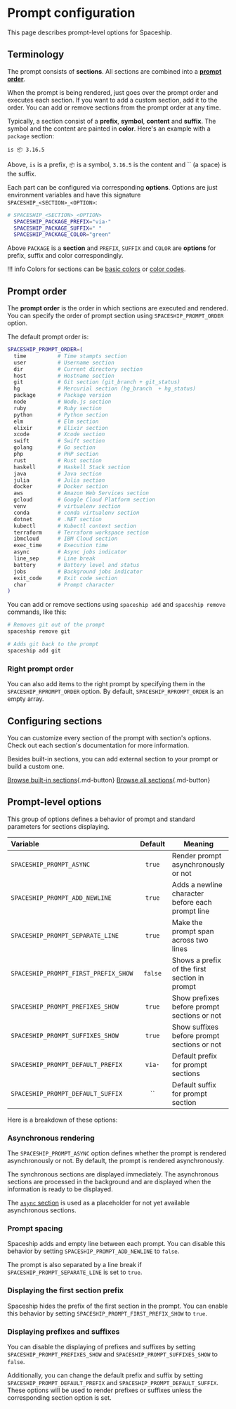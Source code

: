 # Prompt configuration

This page describes prompt-level options for Spaceship.

## Terminology

The prompt consists of **sections**. All sections are combined into a [**prompt order**](#prompt-order).

When the prompt is being rendered, just goes over the prompt order and executes each section. If you want to add a custom section, add it to the order. You can add or remove sections from the prompt order at any time.

Typically, a section consist of a **prefix**, **symbol**, **content** and **suffix**. The symbol and the content are painted in **color**. Here's an example with a `package` section:

```
is 📦 3.16.5
```

Above, `is` is a prefix, `📦` is a symbol, `3.16.5` is the content and `` (a space) is the suffix.

Each part can be configured via corresponding **options**. Options are just environment variables and have this signature `SPACESHIP_<SECTION>_<OPTION>`:

```zsh
# SPACESHIP_<SECTION>_<OPTION>
  SPACESHIP_PACKAGE_PREFIX="via·"
  SPACESHIP_PACKAGE_SUFFIX=" "
  SPACESHIP_PACKAGE_COLOR="green"
```

Above `PACKAGE` is a **section** and `PREFIX`, `SUFFIX` and `COLOR` are **options** for prefix, suffix and color correspondingly.

!!! info
    Colors for sections can be [basic colors](https://wiki.archlinux.org/index.php/zsh#Colors) or [color codes](https://upload.wikimedia.org/wikipedia/commons/1/15/Xterm_256color_chart.svg).

## Prompt order

The **prompt order** is the order in which sections are executed and rendered. You can specify the order of prompt section using `SPACESHIP_PROMPT_ORDER` option.

The default prompt order is:

```zsh
SPACESHIP_PROMPT_ORDER=(
  time          # Time stampts section
  user          # Username section
  dir           # Current directory section
  host          # Hostname section
  git           # Git section (git_branch + git_status)
  hg            # Mercurial section (hg_branch  + hg_status)
  package       # Package version
  node          # Node.js section
  ruby          # Ruby section
  python        # Python section
  elm           # Elm section
  elixir        # Elixir section
  xcode         # Xcode section
  swift         # Swift section
  golang        # Go section
  php           # PHP section
  rust          # Rust section
  haskell       # Haskell Stack section
  java          # Java section
  julia         # Julia section
  docker        # Docker section
  aws           # Amazon Web Services section
  gcloud        # Google Cloud Platform section
  venv          # virtualenv section
  conda         # conda virtualenv section
  dotnet        # .NET section
  kubectl       # Kubectl context section
  terraform     # Terraform workspace section
  ibmcloud      # IBM Cloud section
  exec_time     # Execution time
  async         # Async jobs indicator
  line_sep      # Line break
  battery       # Battery level and status
  jobs          # Background jobs indicator
  exit_code     # Exit code section
  char          # Prompt character
)
```

You can add or remove sections using `spaceship add` and `spaceship remove` commands, like this:

```zsh
# Removes git out of the prompt
spaceship remove git

# Adds git back to the prompt
spaceship add git
```

### Right prompt order

You can also add items to the right prompt by specifying them in the `SPACESHIP_RPROMPT_ORDER` option. By default, `SPACESHIP_RPROMPT_ORDER` is an empty array.

## Configuring sections

You can customize every section of the prompt with section's options. Check out each section's documentation for more information.

Besides built-in sections, you can add external section to your prompt or build a custom one.

[Browse built-in sections](/sections ""){.md-button} [Browse all sections](/registry ""){.md-button}

## Prompt-level options

This group of options defines a behavior of prompt and standard parameters for sections displaying.

| Variable                             | Default | Meaning                                          |
|:------------------------------------ |:-------:| ------------------------------------------------ |
| `SPACESHIP_PROMPT_ASYNC`             | `true`  | Render prompt asynchronously or not              |
| `SPACESHIP_PROMPT_ADD_NEWLINE`       | `true`  | Adds a newline character before each prompt line |
| `SPACESHIP_PROMPT_SEPARATE_LINE`     | `true`  | Make the prompt span across two lines            |
| `SPACESHIP_PROMPT_FIRST_PREFIX_SHOW` | `false` | Shows a prefix of the first section in prompt    |
| `SPACESHIP_PROMPT_PREFIXES_SHOW`     | `true`  | Show prefixes before prompt sections or not      |
| `SPACESHIP_PROMPT_SUFFIXES_SHOW`     | `true`  | Show suffixes before prompt sections or not      |
| `SPACESHIP_PROMPT_DEFAULT_PREFIX`    | `via·`  | Default prefix for prompt sections               |
| `SPACESHIP_PROMPT_DEFAULT_SUFFIX`    |   ``    | Default suffix for prompt section                |

Here is a breakdown of these options:

### Asynchronous rendering

The `SPACESHIP_PROMPT_ASYNC` option defines whether the prompt is rendered asynchronously or not. By default, the prompt is rendered asynchronously.

The synchronous sections are displayed immediately. The asynchronous sections are processed in the background and are displayed when the information is ready to be displayed.

The [`async` section](/sections/async) is used as a placeholder for not yet available asynchronous sections.

### Prompt spacing

Spaceship adds and empty line between each prompt. You can disable this behavior by setting `SPACESHIP_PROMPT_ADD_NEWLINE` to `false`.

The prompt is also separated by a line break if `SPACESHIP_PROMPT_SEPARATE_LINE` is set to `true`.

### Displaying the first section prefix

Spaceship hides the prefix of the first section in the prompt. You can enable this behavior by setting `SPACESHIP_PROMPT_FIRST_PREFIX_SHOW` to `true`.

### Displaying prefixes and suffixes

You can disable the displaying of prefixes and suffixes by setting `SPACESHIP_PROMPT_PREFIXES_SHOW` and `SPACESHIP_PROMPT_SUFFIXES_SHOW` to `false`.

Additionally, you can change the default prefix and suffix by setting `SPACESHIP_PROMPT_DEFAULT_PREFIX` and `SPACESHIP_PROMPT_DEFAULT_SUFFIX`. These options will be used to render prefixes or suffixes unless the corresponding section option is set.
